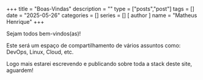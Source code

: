 +++
title = "Boas-Vindas"
description = ""
type = ["posts","post"]
tags = []
date = "2025-05-26"
categories = []
series = []
[ author ]
  name = "Matheus Henrique"
+++

Sejam todos bem-vindos(as)!

Este será um espaço de compartilhamento de vários assuntos como: DevOps, Linux, Cloud, etc.

Logo mais estarei escrevendo e publicando sobre toda a stack deste site, aguardem!
